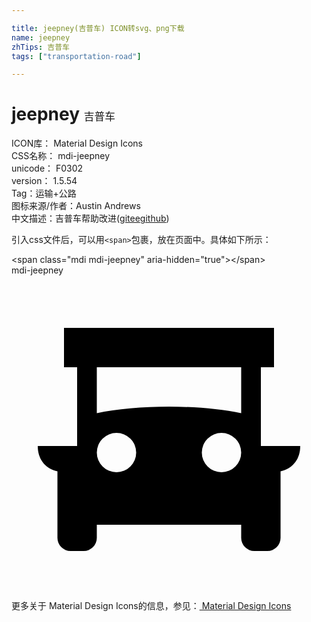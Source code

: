 ```yaml
---

title: jeepney(吉普车) ICON转svg、png下载
name: jeepney
zhTips: 吉普车
tags: ["transportation-road"]

---
```


# jeepney  <small style="font-size: 60%;font-weight: 100">吉普车</small>


<div class="detail-page">
<p>
<span>
ICON库：
<span class="badge-secondary badge">Material Design Icons</span> 
</span>
<br/>
<span>
CSS名称：
<span class="badge-secondary badge">mdi-jeepney</span> 
</span>
<br/>
<span>
unicode：
<span class="badge-secondary badge">F0302</span> 
<copy-btn content='F0302' btn-title=""></copy-btn>
<copy-btn :content='String.fromCodePoint(parseInt("F0302", 16))' btn-title="复制U"></copy-btn>
</span>
<br/>
<span>
version：
<span class="badge-secondary badge">1.5.54</span> 
</span><br/><span>Tag：<span class="badge-light badge"><router-link to="/tags/transportation-road.html">运输+公路</router-link></span></span>
<br/>
<span>图标来源/作者：<span class="badge-light badge">Austin Andrews</span></span> 
<br/>
<span class="zh-detail">中文描述：<span class="badge-primary badge">吉普车</span><span class="help-link"><span>帮助改进</span>(<a href="https://gitee.com/liuwave/icon-helper/edit/master/json/material/jeepney.json" target="_blank" rel="noopener noreferrer">gitee</a><a href="https://github.com/liuwave/icon-helper/edit/master/json/material/jeepney.json" target="_blank" rel="noopener noreferrer">github</a></span>)</span><br/>
</p>
</div>
<div class="alert alert-dark">
  <i class="mdi mdi-jeepney mdi-48px"></i>
  <i class="mdi mdi-jeepney mdi-36px"></i>
  <i class="mdi mdi-jeepney mdi-24px"></i>
  <i class="mdi mdi-jeepney mdi-18px"></i>
</div>
<div>
  <p>引入css文件后，可以用<code>&lt;span&gt;</code>包裹，放在页面中。具体如下所示：    
  </p>
  <div class="alert alert-primary" style="font-size: 14px">
    &lt;span class="mdi mdi-jeepney" aria-hidden="true"&gt;&lt;/span&gt;
    <copy-btn content='<span class="mdi mdi-jeepney" aria-hidden="true"></span>'></copy-btn>
  </div>
  <div class="alert alert-secondary">
    <i class="mdi mdi-jeepney"
    style="font-size: 24px"
    aria-hidden="true"></i> mdi-jeepney
    <copy-btn content="mdi-jeepney" btn-title="复制图标名称"></copy-btn>
  </div>
</div>
<div id="svg" class="svg-wrap">
<svg xmlns="http://www.w3.org/2000/svg" viewBox="0 0 24 24"><path d="M19,13V7H20V4H4V7H5V13H2C2,13.93 2.5,14.71 3.5,14.93V20A1,1 0 0,0 4.5,21H5.5A1,1 0 0,0 6.5,20V19H17.5V20A1,1 0 0,0 18.5,21H19.5A1,1 0 0,0 20.5,20V14.93C21.5,14.7 22,13.93 22,13H19M8,15A1.5,1.5 0 0,1 6.5,13.5A1.5,1.5 0 0,1 8,12A1.5,1.5 0 0,1 9.5,13.5A1.5,1.5 0 0,1 8,15M16,15A1.5,1.5 0 0,1 14.5,13.5A1.5,1.5 0 0,1 16,12A1.5,1.5 0 0,1 17.5,13.5A1.5,1.5 0 0,1 16,15M17.5,10.5C15.92,10.18 14.03,10 12,10C9.97,10 8,10.18 6.5,10.5V7H17.5V10.5Z" /></svg>
</div>
<detail full-name='mdi-jeepney'></detail>
    
<div><p>更多关于 Material Design Icons的信息，参见：<a target="_blank" href="https://iconhelper.cn/material.html"> Material Design Icons</a>
</p></div>
